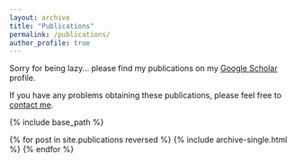 ```yaml
---
layout: archive
title: "Publications"
permalink: /publications/
author_profile: true
---
```



 Sorry for being lazy... please find my publications on my [Google Scholar](https://scholar.google.com/citations?user=SzEBdA8AAAAJ&hl=en) profile.

  If you have any problems obtaining these publications, please feel free to [contact me](https://x-y-zhao.github.io/contact/). 


{% include base_path %}

{% for post in site.publications reversed %}
  {% include archive-single.html %}
{% endfor %}
